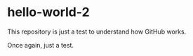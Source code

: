# hello-world-2
This repository is just a test to understand how GitHub works.

Once again, just a test.
